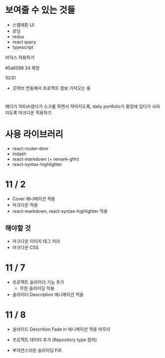 # 보여줄 수 있는 것들

- 스켈레톤 UI
- 로딩
- redux
- react query
- typescript

리덕스 적용하기

#5a6098 34 확장

10/31

- 깃허브 연동해서 프로젝트 정보 가져오는 중

#

헤더가 100vh였다가 스크롤 하면서 작아지도록, daily portfolio가 중앙에 있다가 사라지도록
마크다운 적용하기

# 사용 라이브러리

- react-router-dom
- lodash
- react-markdown (+ remark-gfm)
- react-syntax-highlighter

# 11 / 2

- Cover 애니메이션 적용
- 마크다운 적용
- react-markdown, react-syntax-highlighter 적용

## 해야할 것

- 마크다운 이미지 태그 처리
- 마크다운 CSS

# 11 / 7

- 프로젝트 슬라이더 기능 추가
  - 무한 슬라이딩 적용
- 슬라이더 Description 애니메이션 적용

# 11 / 8

- 슬라이드 Descrition Fade in 애니메이션 적용 마무리
- 프로젝트 데이터 추가 (Repository type 정의)

- 부자연스러운 슬라이딩 FIX

